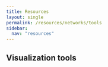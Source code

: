 ```yaml
---
title: Resources
layout: single
permalink: /resources/networks/tools
sidebar:
  nav: "resources"
---
```


## Visualization tools
